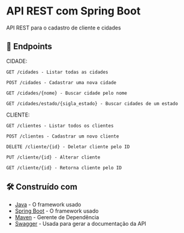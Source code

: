 # API REST com Spring Boot

API REST para o cadastro de cliente e cidades

## 🚀 Endpoints 

CIDADE:

```
GET /cidades - Listar todas as cidades
```
```
POST /cidades - Cadastrar uma nova cidade
```
```
GET /cidades/{nome} - Buscar cidade pelo nome
```
```
GET /cidades/estado/{sigla_estado} - Buscar cidades de um estado
```

CLIENTE:

```
GET /clientes - Listar todos os clientes
```
```
POST /clientes - Cadastrar um novo cliente
```
```
DELETE /cliente/{id} - Deletar cliente pelo ID
```
```
PUT /cliente/{id} - Alterar cliente
```
```
GET /cliente/{id} - Retorna cliente pelo ID
```


## 🛠️ Construído com

* [Java](https://spring.io/projects/spring-boot) - O framework usado
* [Spring Boot](https://spring.io/projects/spring-boot) - O framework usado
* [Maven](https://maven.apache.org/) - Gerente de Dependência
* [Swagger](https://swagger.io/) - Usada para gerar a documentação da API

